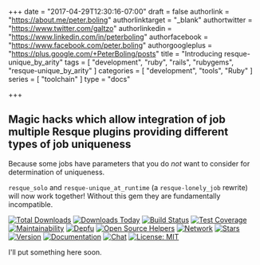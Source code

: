 +++
date = "2017-04-29T12:30:16-07:00"
draft = false
authorlink = "https://about.me/peter.boling"
authorlinktarget = "_blank"
authortwitter = "https://www.twitter.com/galtzo"
authorlinkedin = "https://www.linkedin.com/in/peterboling"
authorfacebook = "https://www.facebook.com/peter.boling"
authorgoogleplus = "https://plus.google.com/+PeterBoling/posts"
title = "Introducing resque-unique_by_arity"
tags = [ "development", "ruby", "rails", "rubygems", "resque-unique_by_arity" ]
categories = [ "development", "tools", "Ruby" ]
series = [ "toolchain" ]
type = "docs"

+++

## Magic hacks which allow integration of job multiple Resque plugins providing different types of job uniqueness

Because some jobs have parameters that you do *not* want to consider for determination of uniqueness.

`resque_solo` and `resque-unique_at_runtime` (a `resque-lonely_job` rewrite) will now work together!  Without this gem they are fundamentally incompatible. 

[![Total Downloads](https://img.shields.io/gem/rt/resque-unique_by_arity.svg)](https://github.com/pboling/resque-unique_by_arity)
[![Downloads Today](https://img.shields.io/gem/rd/resque-unique_by_arity.svg)](https://github.com/pboling/resque-unique_by_arity)
[![Build Status](https://travis-ci.org/pboling/resque-unique_by_arity.svg?branch=master)](https://travis-ci.org/pboling/resque-unique_by_arity)
[![Test Coverage](https://api.codeclimate.com/v1/badges/7520df3968eb146c8894/test_coverage)](https://codeclimate.com/github/pboling/resque-unique_by_arity/test_coverage)
[![Maintainability](https://api.codeclimate.com/v1/badges/7520df3968eb146c8894/maintainability)](https://codeclimate.com/github/pboling/resque-unique_by_arity/maintainability)
[![Depfu](https://badges.depfu.com/badges/25c6e1e4c671926e9adea898f2df9a47/count.svg)](https://depfu.com/github/pboling/resque-unique_by_arity?project_id=2729)
[![Open Source Helpers](https://www.codetriage.com/pboling/resque-unique_by_arity/badges/users.svg)](https://www.codetriage.com/pboling/resque-unique_by_arity)
[![Network](https://img.shields.io/github/forks/pboling/resque-unique_by_arity.svg?style=social)](https://github.com/pboling/resque-unique_by_arity/network)
[![Stars](https://img.shields.io/github/stars/pboling/resque-unique_by_arity.svg?style=social)](https://github.com/pboling/resque-unique_by_arity/stargazers)
[![Version](https://img.shields.io/gem/v/resque-unique_by_arity.svg)](https://rubygems.org/gems/resque-unique_by_arity)
[![Documentation](http://inch-ci.org/github/pboling/resque-unique_by_arity.svg)](http://inch-ci.org/github/pboling/resque-unique_by_arity)
[![Chat](https://img.shields.io/gitter/room/pboling/resque-unique_by_arity.svg)](https://gitter.im/pboling/resque-unique_by_arity)
[![License: MIT](https://img.shields.io/badge/License-MIT-green.svg)](https://opensource.org/licenses/MIT)

I'll put something here soon.
